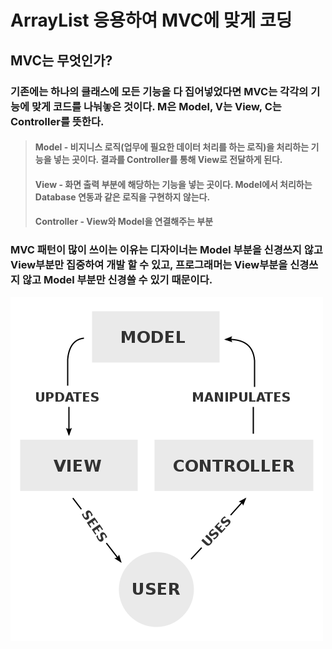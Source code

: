 # ArrayList 응용하여 MVC에 맞게 코딩
## MVC는 무엇인가?
### 기존에는 하나의 클래스에 모든 기능을 다 집어넣었다면 MVC는 각각의 기능에 맞게 코드를 나눠놓은 것이다. M은 Model, V는 View, C는 Controller를 뜻한다.

> #### Model - 비지니스 로직(업무에 필요한 데이터 처리를 하는 로직)을 처리하는 기능을 넣는 곳이다. 결과를 Controller를 통해 View로 전달하게 된다.
> #### View - 화면 출력 부분에 해당하는 기능을 넣는 곳이다. Model에서 처리하는 Database 연동과 같은 로직을 구현하지 않는다.
> #### Controller - View와 Model을 연결해주는 부분

### MVC 패턴이 많이 쓰이는 이유는 디자이너는 Model 부분을 신경쓰지 않고 View부분만 집중하여 개발 할 수 있고, 프로그래머는 View부분을 신경쓰지 않고 Model 부분만 신경쓸 수 있기 때문이다.

![MVC 파일](./img/MVC.png)
